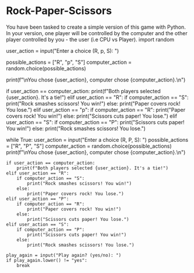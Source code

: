 # Rock-Paper-Scissors
You have been tasked to create a simple version of this game with Python. In your version, one player will be controlled by the computer and the other player controlled by you - the user (i.e CPU vs Player). 
import random

user_action = input("Enter a choice (R, p, S): ")

possible_actions = ["R", "p", "S"]
computer_action = random.choice(possible_actions)

print(f"\nYou chose {user_action}, computer chose {computer_action}.\n")
    
if user_action == computer_action:
    print(f"Both players selected {user_action}. It's a tie!")
elif user_action == "R":
    if computer_action == "S":
        print("Rock smashes scissors! You win!")
    else:
        print("Paper covers rock! You lose.")
elif user_action == "p":
    if computer_action == "R":
        print("Paper covers rock! You win!")
    else:
        print("Scissors cuts paper! You lose.")
elif user_action == "S":
    if computer_action == "P":
        print("Scissors cuts paper! You win!")
    else:
        print("Rock smashes scissors! You lose.")

while True:
    user_action = input("Enter a choice (R, P, S): ")
    possible_actions = ["R", "P", "S"]
    computer_action = random.choice(possible_actions)
    print(f"\nYou chose {user_action}, computer chose {computer_action}.\n")

    if user_action == computer_action:
        print(f"Both players selected {user_action}. It's a tie!")
    elif user_action == "R":
        if computer_action == "S":
            print("Rock smashes scissors! You win!")
        else:
            print("Paper covers rock! You lose.")
    elif user_action == "P":
        if computer_action == "R":
            print("Paper covers rock! You win!")
        else:
            print("Scissors cuts paper! You lose.")
    elif user_action == "S":
        if computer_action == "P":
            print("Scissors cuts paper! You win!")
        else:
            print("Rock smashes scissors! You lose.")

    play_again = input("Play again? (yes/no): ")
    if play_again.lower() != "yes":
        break
     
